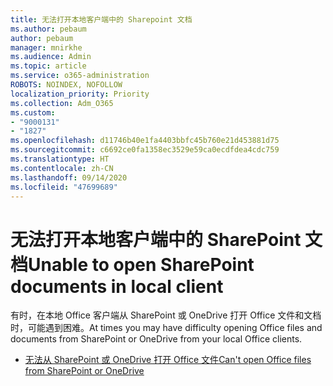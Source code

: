 ```yaml
---
title: 无法打开本地客户端中的 Sharepoint 文档
ms.author: pebaum
author: pebaum
manager: mnirkhe
ms.audience: Admin
ms.topic: article
ms.service: o365-administration
ROBOTS: NOINDEX, NOFOLLOW
localization_priority: Priority
ms.collection: Adm_O365
ms.custom:
- "9000131"
- "1827"
ms.openlocfilehash: d11746b40e1fa4403bbfc45b760e21d453881d75
ms.sourcegitcommit: c6692ce0fa1358ec3529e59ca0ecdfdea4cdc759
ms.translationtype: HT
ms.contentlocale: zh-CN
ms.lasthandoff: 09/14/2020
ms.locfileid: "47699689"
---
```

# <a name="unable-to-open-sharepoint-documents-in-local-client"></a><span data-ttu-id="b5087-102">无法打开本地客户端中的 SharePoint 文档</span><span class="sxs-lookup"><span data-stu-id="b5087-102">Unable to open SharePoint documents in local client</span></span>

<span data-ttu-id="b5087-103">有时，在本地 Office 客户端从 SharePoint 或 OneDrive 打开 Office 文件和文档时，可能遇到困难。</span><span class="sxs-lookup"><span data-stu-id="b5087-103">At times you may have difficulty opening Office files and documents from SharePoint or OneDrive from your local Office clients.</span></span>

- [<span data-ttu-id="b5087-104">无法从 SharePoint 或 OneDrive 打开 Office 文件</span><span class="sxs-lookup"><span data-stu-id="b5087-104">Can't open Office files from SharePoint or OneDrive</span></span>](https://docs.microsoft.com/sharepoint/troubleshoot/administration/cant-open-office-files)
